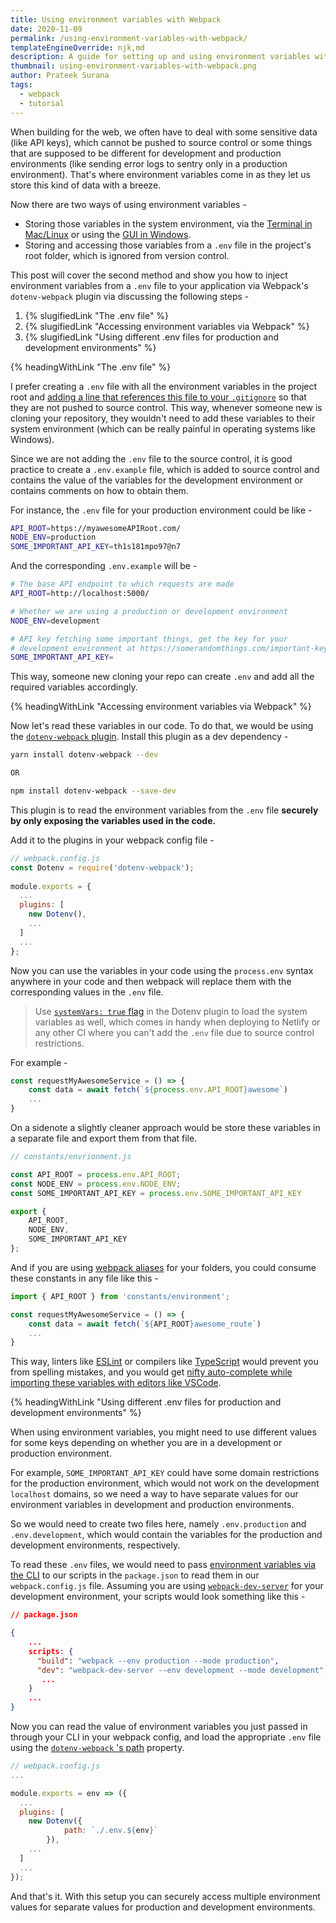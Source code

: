 ```yaml
---
title: Using environment variables with Webpack
date: 2020-11-09
permalink: /using-environment-variables-with-webpack/
templateEngineOverride: njk,md
description: A guide for setting up and using environment variables with Webpack and handling different values for Production and Development environments.
thumbnail: using-environment-variables-with-webpack.png
author: Prateek Surana
tags:
  - webpack
  - tutorial
---
```


When building for the web, we often have to deal with some sensitive data (like API keys), which cannot be pushed to source control or some things that are supposed to be different for development and production environments (like sending error logs to sentry only in a production environment). That's where environment variables come in as they let us store this kind of data with a breeze.

Now there are two ways of using environment variables -

- Storing those variables in the system environment, via the [Terminal in Mac/Linux](https://medium.com/@youngstone89/setting-up-environment-variables-in-mac-os-28e5941c771c) or using the [GUI in Windows](https://docs.oracle.com/en/database/oracle/r-enterprise/1.5.1/oread/creating-and-modifying-environment-variables-on-windows.html).
- Storing and accessing those variables from a `.env` file in the project's root folder, which is ignored from version control.

This post will cover the second method and show you how to inject environment variables from a `.env` file to your application via Webpack's `dotenv-webpack` plugin via discussing the following steps -

1. {% slugifiedLink "The .env file" %}
2. {% slugifiedLink "Accessing environment variables via Webpack" %}
3. {% slugifiedLink "Using different .env files for production and development environments" %}






{% headingWithLink "The .env file" %}

I prefer creating a `.env` file with all the environment variables in the project root and [adding a line that references this file to your `.gitignore`](https://www.atlassian.com/git/tutorials/saving-changes/gitignore)  so that they are not pushed to source control. This way, whenever someone new is cloning your repository, they wouldn't need to add these variables to their system environment (which can be really painful in operating systems like Windows).

Since we are not adding the `.env` file to the source control, it is good practice to create a `.env.example` file, which is added to source control and contains the value of the variables for the development environment or contains comments on how to obtain them. 

For instance, the `.env` file for your production environment could be like -

```bash
API_ROOT=https://myawesomeAPIRoot.com/
NODE_ENV=production
SOME_IMPORTANT_API_KEY=th1s181mpo97@n7
```

And the corresponding `.env.example` will be - 

```bash
# The base API endpoint to which requests are made
API_ROOT=http://localhost:5000/

# Whether we are using a production or development environment
NODE_ENV=development

# API key fetching some important things, get the key for your 
# development environment at https://somerandomthings.com/important-keys 
SOME_IMPORTANT_API_KEY=
```

This way, someone new cloning your repo can create `.env` and add all the required variables accordingly.







{% headingWithLink "Accessing environment variables via Webpack" %}

Now let's read these variables in our code. To do that, we would be using the [`dotenv-webpack` plugin](https://www.npmjs.com/package/dotenv-webpack). Install this plugin as a dev dependency -

```bash
yarn install dotenv-webpack --dev

OR

npm install dotenv-webpack --save-dev
```

This plugin is to read the environment variables from the `.env` file **securely by only exposing the variables used in the code.**

Add it to the plugins in your webpack config file -

```jsx
// webpack.config.js
const Dotenv = require('dotenv-webpack');
 
module.exports = {
  ...
  plugins: [
    new Dotenv(),
    ...
  ]
  ...
};
```

Now you can use the variables in your code using the `process.env` syntax anywhere in your code and then webpack will replace them with the corresponding values in the `.env` file.

> Use [`systemVars: true` flag](https://www.npmjs.com/package/dotenv-webpack#properties) in the Dotenv plugin to load the system variables as well, which comes in handy when deploying to Netlify or any other CI where you can't add the `.env` file due to source control restrictions. 

For example -

```jsx
const requestMyAwesomeService = () => {
	const data = await fetch(`${process.env.API_ROOT}awesome`)
	...
}
```

On a sidenote a slightly cleaner approach would be store these variables in a separate file and export them from that file.

```jsx
// constants/envrionment.js

const API_ROOT = process.env.API_ROOT;
const NODE_ENV = process.env.NODE_ENV;
const SOME_IMPORTANT_API_KEY = process.env.SOME_IMPORTANT_API_KEY

export {
	API_ROOT,
	NODE_ENV,
	SOME_IMPORTANT_API_KEY
};
```

And if you are using [webpack aliases](https://webpack.js.org/configuration/resolve/) for your folders, you could consume these constants in any file like this -

```jsx
import { API_ROOT } from 'constants/environment';

const requestMyAwesomeService = () => {
	const data = await fetch(`${API_ROOT}awesome_route`)
	...
}
```

This way, linters like [ESLint](https://eslint.org/) or compilers like [TypeScript](https://www.typescriptlang.org/) would prevent you from spelling mistakes, and you would get [nifty auto-complete while importing these variables with editors like VSCode](https://code.visualstudio.com/docs/editor/intellisense).







{% headingWithLink "Using different .env files for production and development environments" %}

When using environment variables, you might need to use different values for some keys depending on whether you are in a development or production environment.

For example, `SOME_IMPORTANT_API_KEY` could have some domain restrictions for the production environment, which would not work on the development `localhost` domains, so we need a way to have separate values for our environment variables in development and production environments.

So we would need to create two files here, namely `.env.production` and `.env.development`, which would contain the variables for the production and development environments, respectively.

To read these `.env` files, we would need to pass [environment variables via the CLI](https://webpack.js.org/guides/environment-variables/) to our scripts in the `package.json` to read them in our `webpack.config.js` file. Assuming you are using [`webpack-dev-server`](https://webpack.js.org/configuration/dev-server/) for your development environment, your scripts would look something like this -

```json
// package.json

{
	...
	scripts: {
	  "build": "webpack --env production --mode production",
	  "dev": "webpack-dev-server --env development --mode development",
	   ...
  	}
	...
}
```

Now you can read the value of environment variables you just passed in through your CLI in your webpack config, and load the appropriate `.env` file using the [`dotenv-webpack` 's path](https://github.com/mrsteele/dotenv-webpack#properties) property.

```jsx
// webpack.config.js
...

module.exports = env => ({
  ...
  plugins: [
    new Dotenv({
			path: `./.env.${env}`
		}),
    ...
  ]
  ...
});
```
And that's it. With this setup you can securely access multiple environment values for separate values for production and development environments.
